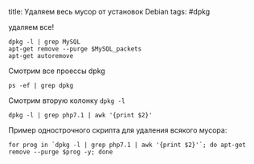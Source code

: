 title: Удаляем весь мусор от установок  Debian
tags: #dpkg

удаляем все! 

```shell
dpkg -l | grep MySQL 
apt-get remove --purge $MySQL_packets 
apt-get autoremove
```


Смотрим все проессы dpkg 
```
ps -ef | grep dpkg
```

Смотрим вторую колонку ```dpkg -l```
```
dpkg -l | grep php7.1 | awk '{print $2}'
```

Пример однострочного скрипта для удаления всякого мусора: 

```
for prog in `dpkg -l | grep php7.1 | awk '{print $2}'`; do apt-get remove --purge $prog -y; done

```


